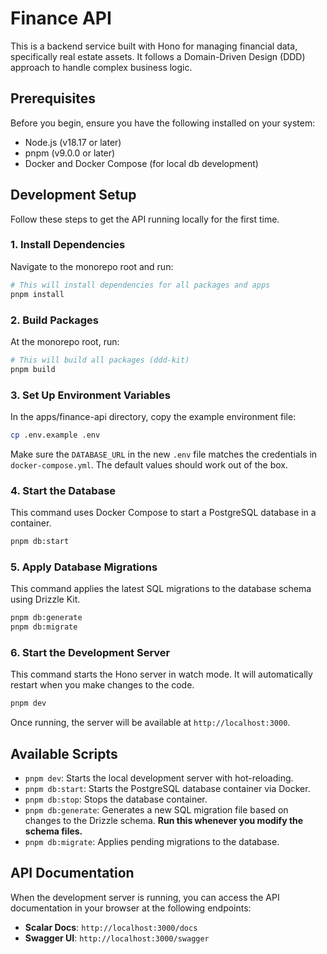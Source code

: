 # Finance API

This is a backend service built with Hono for managing financial data, specifically real estate assets. It follows a Domain-Driven Design (DDD) approach to handle complex business logic.

## Prerequisites

Before you begin, ensure you have the following installed on your system:
- Node.js (v18.17 or later)
- pnpm (v9.0.0 or later)
- Docker and Docker Compose (for local db development)

## Development Setup

Follow these steps to get the API running locally for the first time.

### 1. Install Dependencies
Navigate to the monorepo root and run:

```bash
# This will install dependencies for all packages and apps
pnpm install
```

### 2. Build Packages
At the monorepo root, run:

```bash
# This will build all packages (ddd-kit)
pnpm build
```

### 3. Set Up Environment Variables
In the apps/finance-api directory, copy the example environment file:

```bash
cp .env.example .env
```

Make sure the `DATABASE_URL` in the new `.env` file matches the credentials in `docker-compose.yml`. The default values should work out of the box.

### 4. Start the Database
This command uses Docker Compose to start a PostgreSQL database in a container.

```bash
pnpm db:start
```

### 5. Apply Database Migrations
This command applies the latest SQL migrations to the database schema using Drizzle Kit.

```bash
pnpm db:generate
pnpm db:migrate
```

### 6. Start the Development Server
This command starts the Hono server in watch mode. It will automatically restart when you make changes to the code.

```bash
pnpm dev
```

Once running, the server will be available at `http://localhost:3000`.


## Available Scripts
- `pnpm dev`: Starts the local development server with hot-reloading.
- `pnpm db:start`: Starts the PostgreSQL database container via Docker.
- `pnpm db:stop`: Stops the database container.
- `pnpm db:generate`: Generates a new SQL migration file based on changes to the Drizzle schema. **Run this whenever you modify the schema files.**
- `pnpm db:migrate`: Applies pending migrations to the database.

## API Documentation
When the development server is running, you can access the API documentation in your browser at the following endpoints:
- **Scalar Docs**: `http://localhost:3000/docs`
- **Swagger UI**: `http://localhost:3000/swagger`
  
